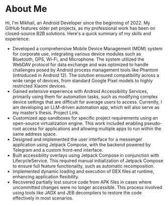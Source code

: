 <img src="https://github.com/user-attachments/assets/bce522bc-594b-4374-87d9-c3a77577bfdc" align="center" width=10/>

# About Me

Hi, I'm Mikhail, an Android Developer since the beginning of 2022. My GitHub features older pet projects, as my professional work has been on closed-source B2B solutions. Here's a quick summary of my skills and experience:
- Developed a comprehensive Mobile Device Management (MDM) system for corporate use, integrating various device modules such as Bluetooth, GPS, Wi-Fi, and Microphone. The system utilized the WebDAV protocol for data exchange and was optimized to handle challenges posed by Android process management tools like Phantom (introduced in Android 12). The solution ensured compatibility across a wide range of devices, from standard Google Pixel models to highly restricted Xiaomi devices.
- Gained extensive experience with Android Accessibility Services, primarily using them for automation tasks, such as modifying complex device settings that are difficult for average users to access. Currently, I am developing an LLM-driven automation app, which will also serve as my master’s thesis. Project Link.
- Customized app sandboxes for specific project requirements using an open-source virtualization engine. This work included enabling pseudo-root access for applications and allowing multiple apps to run within the same address space.
- Designed and implemented the user interface for a messenger application using Jetpack Compose, with the backend powered by Telegram and a custom front-end interface.
- Built accessibility overlays using Jetpack Compose in conjunction with LifecycleService. This required manual initialization of Jetpack Compose to ensure full feature functionality, such as automatic recomposition.
- Implemented dynamic loading and execution of DEX files at runtime, enhancing application flexibility.
- Recovered partially lost source code from APK files in cases where uncommitted changes were no longer accessible. This process involved using tools like JADX and JEB decompilers to restore the code effectively in most scenarios.
